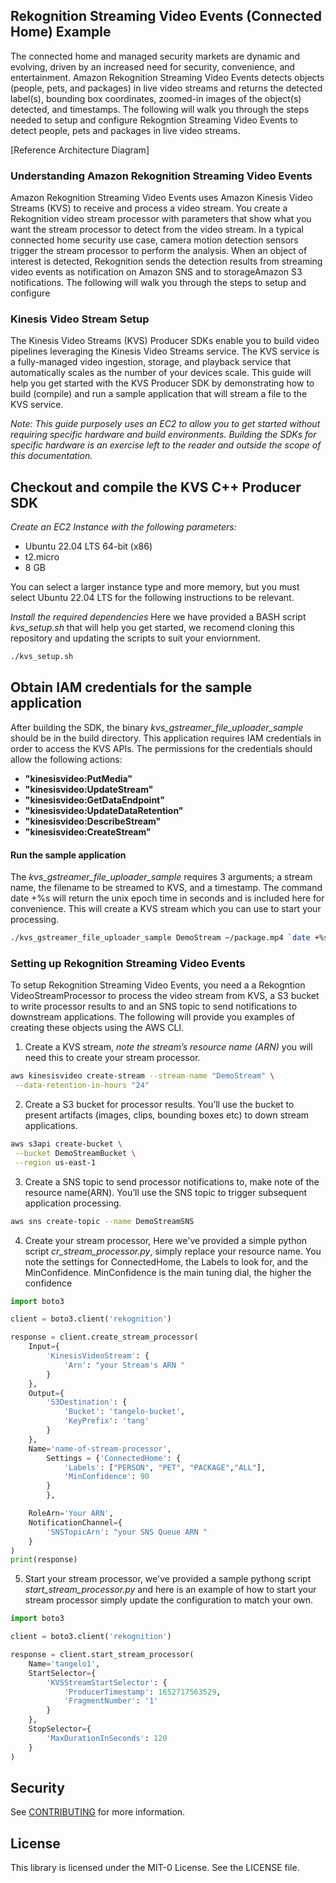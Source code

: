 ## Rekognition Streaming Video Events (Connected Home) Example

The connected home and managed security markets are dynamic and evolving, driven by an increased need for security, convenience, and entertainment. Amazon Rekognition Streaming Video Events detects objects (people, pets, and packages) in live video streams and returns the detected label(s), bounding box coordinates, zoomed-in images of the object(s) detected, and timestamps. The following will walk you through the steps needed to setup and configure Rekogntion Streaming Video Events to detect people, pets and packages in live video streams.


[Reference Architecture Diagram]

### Understanding Amazon Rekognition Streaming Video Events

Amazon Rekognition Streaming Video Events uses Amazon Kinesis Video Streams (KVS) to receive and process a video stream. You create a Rekognition video stream processor with parameters that show what you want the stream processor to detect from the video stream. In a typical connected home security use case, camera motion detection sensors trigger the stream processor to perform the analysis. When an object of interest is detected, Rekognition sends the detection results from streaming video events as notification on Amazon SNS and to storageAmazon S3 notifications. The following will walk you through the steps to setup and configure 

### Kinesis Video Stream Setup 

The Kinesis Video Streams (KVS) Producer SDKs enable you to build video pipelines leveraging the Kinesis Video Streams service.  The KVS service is a fully-managed video ingestion, storage, and playback service that automatically scales as the number of your devices scale.  This guide will help you get started with the KVS Producer SDK by demonstrating how to build (compile) and run a sample application that will stream a file to the KVS service.  

*Note: This guide purposely uses an EC2 to allow you to get started without requiring specific hardware and build environments.  Building the SDKs for specific hardware is an exercise left to the reader and outside the scope of this documentation.*

## Checkout and compile the KVS C++ Producer SDK

*Create an EC2 Instance with the following parameters:*

- Ubuntu 22.04 LTS 64-bit (x86)
- t2.micro
- 8 GB

You can select a larger instance type and more memory, but you must select Ubuntu 22.04 LTS for the following instructions to be relevant.

*Install the required dependencies*
Here we have provided a BASH script *kvs_setup.sh* that will help you get started, we recomend cloning this repository and updating the scripts to suit your enviornment. 

```bash 
./kvs_setup.sh
```

## Obtain IAM credentials for the sample application

After building the SDK, the binary *kvs_gstreamer_file_uploader_sample* should be in the build directory.  This application requires IAM credentials in order to access the KVS APIs.  The permissions for the credentials should allow the following actions:
 
- **"kinesisvideo:PutMedia"** 
- **"kinesisvideo:UpdateStream"** 
- **"kinesisvideo:GetDataEndpoint"** 
- **"kinesisvideo:UpdateDataRetention"** 
- **"kinesisvideo:DescribeStream"** 
- **"kinesisvideo:CreateStream"** 

#### Run the sample application

The *kvs_gstreamer_file_uploader_sample* requires 3 arguments; a stream name, the filename to be streamed to KVS, and a timestamp.  The command date +%s will return the unix epoch time in seconds and is included here for convenience. This will create a KVS stream which you can use to start your processing.

```bash
./kvs_gstreamer_file_uploader_sample DemoStream ~/package.mp4 `date +%s`
```

### Setting up Rekognition Streaming Video Events 

To setup Rekognition Streaming Video Events, you need a a Rekogntion VideoStreamProcessor to process the video stream from KVS, a S3 bucket to write processor results to and an SNS topic to send notifications to downstream applications. The following will provide you examples of creating these objects using the AWS CLI. 

1. Create a KVS stream, *note the stream’s resource name (ARN)* you will need this to create your stream processor.  

```bash
aws kinesisvideo create-stream --stream-name "DemoStream" \
 --data-retention-in-hours "24"
```
2. Create a S3 bucket for processor results. You’ll use the bucket to present artifacts (images, clips, bounding boxes etc) to down stream applications. 

```bash
aws s3api create-bucket \
 --bucket DemoStreamBucket \
 --region us-east-1
```
3. Create a SNS topic to send processor notifications to, make note of the resource name(ARN). You’ll use the SNS topic to trigger subsequent application processing. 

```bash
aws sns create-topic --name DemoStreamSNS
```

4. Create your stream processor, Here we've provided a simple python script *cr_stream_processor.py*, simply replace your resource name. You note the settings for ConnectedHome, the Labels to look for, and the MinConfidence. MinConfidence is the main tuning dial, the higher the confidence 

```python
import boto3

client = boto3.client('rekognition')

response = client.create_stream_processor(
    Input={
        'KinesisVideoStream': {
            'Arn': "your Stream's ARN "
        }
    },
    Output={
        'S3Destination': {
            'Bucket': 'tangelo-bucket',
            'KeyPrefix': 'tang'
        }
    },
    Name='name-of-stream-processor',
        Settings = {'ConnectedHome': {
            'Labels': ["PERSON", "PET", "PACKAGE","ALL"],
            'MinConfidence': 90
        }
        },

    RoleArn='Your ARN',
    NotificationChannel={
        'SNSTopicArn': "your SNS Queue ARN "
    }
)
print(response)
```

5. Start your stream processor, we've provided a sample pythong script *start_stream_processor.py* and here is an example of how to start your stream processor simply update the configuration to match your own. 

```python
import boto3

client = boto3.client('rekognition')

response = client.start_stream_processor(
    Name='tangelo1',
    StartSelector={
        'KVSStreamStartSelector': {
            'ProducerTimestamp': 1652717563529,
            'FragmentNumber': '1'
        }
    },
    StopSelector={
        'MaxDurationInSeconds': 120
    }
)
```



## Security

See [CONTRIBUTING](CONTRIBUTING.md#security-issue-notifications) for more information.

## License

This library is licensed under the MIT-0 License. See the LICENSE file.

